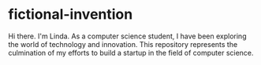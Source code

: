 # fictional-invention
Hi there.
I'm Linda. As a computer science student, I have been exploring the world of technology and innovation. This repository represents the culmination of my efforts to build a startup in the field of computer science.
